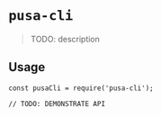 # `pusa-cli`

> TODO: description

## Usage

```
const pusaCli = require('pusa-cli');

// TODO: DEMONSTRATE API
```
